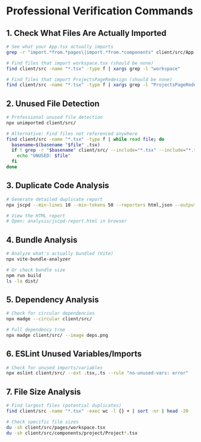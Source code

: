 # Professional Verification Commands

## 1. Check What Files Are Actually Imported
```bash
# See what your App.tsx actually imports
grep -r "import.*from.*pages\|import.*from.*components" client/src/App.tsx

# Find files that import workspace.tsx (should be none)
find client/src -name "*.tsx" -type f | xargs grep -l "workspace"

# Find files that import ProjectsPageRedesign (should be none)  
find client/src -name "*.tsx" -type f | xargs grep -l "ProjectsPageRedesign"
```

## 2. Unused File Detection
```bash
# Professional unused file detection
npx unimported client/src/

# Alternative: Find files not referenced anywhere
find client/src -name "*.tsx" -type f | while read file; do
  basename=$(basename "$file" .tsx)
  if ! grep -r "$basename" client/src/ --include="*.tsx" --include="*.ts" | grep -v "$file:" > /dev/null; then
    echo "UNUSED: $file"
  fi
done
```

## 3. Duplicate Code Analysis  
```bash
# Generate detailed duplicate report
npx jscpd --min-lines 10 --min-tokens 50 --reporters html,json --output ./analysis client/src/

# View the HTML report
# Open: analysis/jscpd-report.html in browser
```

## 4. Bundle Analysis
```bash  
# Analyze what's actually bundled (Vite)
npx vite-bundle-analyzer

# Or check bundle size
npm run build
ls -la dist/
```

## 5. Dependency Analysis
```bash
# Check for circular dependencies
npx madge --circular client/src/

# Full dependency tree
npx madge client/src/ --image deps.png
```

## 6. ESLint Unused Variables/Imports
```bash
# Check for unused imports/variables
npx eslint client/src/ --ext .tsx,.ts --rule "no-unused-vars: error"
```

## 7. File Size Analysis
```bash
# Find largest files (potential duplicates)
find client/src -name "*.tsx" -exec wc -l {} + | sort -nr | head -20

# Check specific file sizes
du -sh client/src/pages/workspace.tsx
du -sh client/src/components/project/Project*.tsx
```